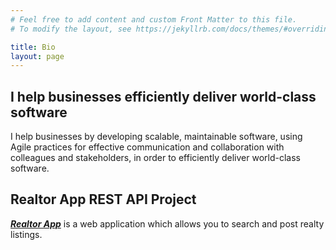 ```yaml
---
# Feel free to add content and custom Front Matter to this file.
# To modify the layout, see https://jekyllrb.com/docs/themes/#overriding-theme-defaults

title: Bio
layout: page
---
```


## I help businesses efficiently deliver world-class software

I help businesses by developing scalable, maintainable software, using Agile practices for effective communication and collaboration with colleagues and stakeholders, in order to efficiently deliver world-class software.

## Realtor App REST API Project

[**_Realtor App_**](/pages/realtor-app) is a web application which allows you to search and post realty listings.
